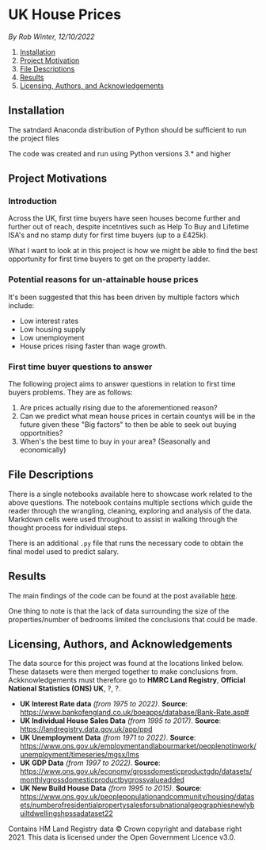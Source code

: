 # UK House Prices 
 <i>By Rob Winter, 12/10/2022</i>

1. [Installation](#installation)
2. [Project Motivation](#motivation)
3. [File Descriptions](#files)
4. [Results](#results)
5. [Licensing, Authors, and Acknowledgements](#licensing)

## Installation <a name="installation"></a>

The satndard Anaconda distribution of Python should be sufficient to run the project files

The code was created and run using Python versions 3.* and higher

## Project Motivations <a name="motivation"></a>

### Introduction 

Across the UK, first time buyers have seen houses become further and further out of reach, despite incetntives such as Help To Buy and Lifetime ISA's and no stamp duty for first time buyers (up to a £425k). 

What I want to look at in this project is how we might be able to find the best opportunity for first time buyers to get on the property ladder.

### Potential reasons for un-attainable house prices

It's been suggested that this has been driven by multiple factors which include:
- Low interest rates
- Low housing supply
- Low unemployment
- House prices rising faster than wage growth.


### First time buyer questions to answer 
The following project aims to answer questions in relation to first time buyers problems. They are as follows:

1. Are prices actually rising due to the aforementioned reason?
2. Can we predict what mean house prices in certain countys will be in the future given these "Big factors" to then be able to seek out buying opportnities?
3. When's the best time to buy in your area? (Seasonally and economically)

## File Descriptions <a name="files"></a>

There is a single notebooks available here to showcase work related to the above questions.  The notebook contains multiple sections which guide the reader through the wrangling, cleaning, exploring and analysis of the data. Markdown cells were used throughout to assist in walking through the thought process for individual steps.  

There is an additional `.py` file that runs the necessary code to obtain the final model used to predict salary.

## Results <a name="results"></a>

The main findings of the code can be found at the post available [here](https://medium.com/@robwinter96/this-is-how-you-can-get-on-the-property-ladder-f285d127f2c2).

One thing to note is that the lack of data surrounding the size of the properties/number of bedrooms limited the conclusions that could be made.

## Licensing, Authors, and Acknowledgements <a name="licensing"></a>


The data source for this project was found at the locations linked below. These datasets were then merged together to make conclusions from. Ackknowledgements must therefore go to **HMRC Land Registry**, **Official National Statistics (ONS) UK**, ?, ?.

- **UK Interest Rate data** <i>(from 1975 to 2022)</i>. **Source**: https://www.bankofengland.co.uk/boeapps/database/Bank-Rate.asp#
- **UK Individual House Sales Data** <i>(from 1995 to 2017)</i>. **Source**: https://landregistry.data.gov.uk/app/ppd
- **UK Unemployment Data** <i>(from 1971 to 2022)</i>. **Source**: https://www.ons.gov.uk/employmentandlabourmarket/peoplenotinwork/unemployment/timeseries/mgsx/lms
- **UK GDP Data** <i>(from 1997 to 2022)</i>. **Source**: https://www.ons.gov.uk/economy/grossdomesticproductgdp/datasets/monthlygrossdomesticproductbygrossvalueadded
- **UK New Build House Data** <i>(from 1995 to 2015)</i>. **Source**: https://www.ons.gov.uk/peoplepopulationandcommunity/housing/datasets/numberofresidentialpropertysalesforsubnationalgeographiesnewlybuiltdwellingshpssadataset22


Contains HM Land Registry data © Crown copyright and database right 2021. This data is licensed under the Open Government Licence v3.0.
